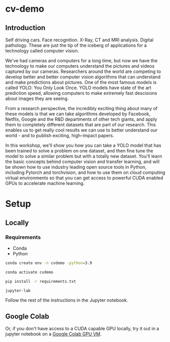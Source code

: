 # cv-demo

## Introduction 

Self driving cars. Face recognition. X-Ray, CT and MRI analysis. Digital pathology. These are just the tip of the iceberg of applications for a technology called computer vision. 

We've had cameras and computers for a long time, but now we have the technology to make our computers understand the pictures and videos captured by our cameras. 
Researchers around the world are competing to develop better and better computer vision algorithms that can understand and make predictions about pictures. One of the most famous models is called YOLO: You Only Look Once. 
YOLO models have state of the art prediction speed, allowing computers to make extremely fast descisions about images they are seeing.

From a research perspective, the incredibly exciting thing about many of these models is that we can take algorithms developed by Facebook, Netflix, Google and the R&D departments of other tech giants, and apply them to completely different datasets that are part of our research. This enables us to get really cool results we can use to better understand our world - and to publish exciting, high-impact papers. 

In this workshop, we'll show you how you can take a YOLO model that has been trained to solve a problem on one dataset, and then fine tune the model to solve a similar problem but with a totally new dataset.
You'll learn the basic concepts behind computer vision and transfer learning, and will be shown how to use industry leading open source tools in Python, including Pytorch and torchvision, and how to use them on cloud computing virtual environments so that you can get access to powerful CUDA enabled GPUs to accelerate machine learning.

# Setup

## Locally

### Requirements

* Conda
* Python

```bash
conda create env -n cvdemo -python=3.9

conda activate cvdemo

pip install -r requirements.txt
```

```bash
jupyter-lab
```

Follow the rest of the instructions in the Jupyter notebook.

## Google Colab 

Or, if you don't have access to a CUDA capable GPU locally, try it out in a jupyter notebook on a [Google Colab GPU VM](https://colab.research.google.com/drive/1uAt8aTkBXBvwWzAW58842o26jcEVc1DX?usp=sharing).
